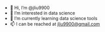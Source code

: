 - 👋 Hi, I’m @jliu9900
- 👀 I’m interested in data science
- 🌱 I’m currently learning data science tools
- 📫 I can be reached at jliu9900@gmail.com

<!---
jliu9900/jliu9900 is a ✨ special ✨ repository because its `README.md` (this file) appears on your GitHub profile.
You can click the Preview link to take a look at your changes.
--->
